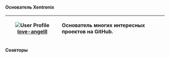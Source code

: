 
#### Основатель Xentronix

| ![User Profile](https://github.com/love-angelll.png) [**love-angelll**](https://github.com/love-angelll) | <p align="left">Основатель многих интересных проектов на GitHub.</p> |
|--------------------------------------------------|------------------------------------------------------------------------------------------------| 

#### Соавторы 
<!--
| ![User Profile](https://github.com/USERNAME.png) [**love-angelll**](https://github.com/USERNAME) | <p align="left">Здесь может быть описание профиля или любая другая информация, которую можно редактировать.</p> |
|--------------------------------------------------|------------------------------------------------------------------------------------------------|
-->




<!--
## Правила и рекомендации для тех, кто хочет внести свой вклад в проект.
- CODE_OF_CONDUCT.md — кодекс поведения для участников проекта.
- SECURITY.md — информация о безопасности и способах сообщения о проблемах.
- CHANGELOG.md — список изменений между версиями проекта.
- TODO.md — список задач, запланированных
- PRIVACY.md — политика конфиденциальности.
- TERMS.md — условия использования.
-->
